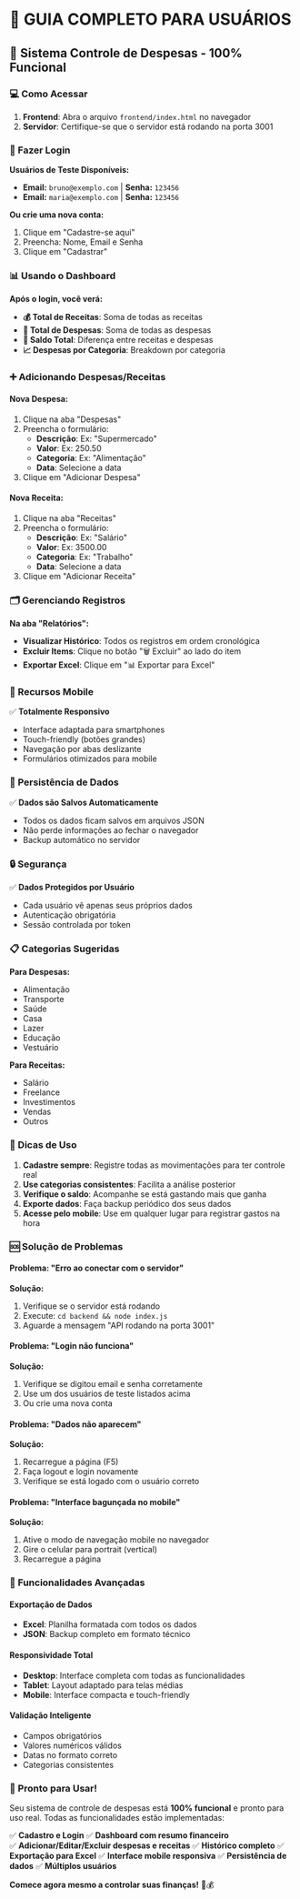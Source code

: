 # 👥 GUIA COMPLETO PARA USUÁRIOS

## 🚀 **Sistema Controle de Despesas - 100% Funcional**

### **💻 Como Acessar**

1. **Frontend**: Abra o arquivo `frontend/index.html` no navegador
2. **Servidor**: Certifique-se que o servidor está rodando na porta 3001

### **🔐 Fazer Login**

**Usuários de Teste Disponíveis:**

- **Email:** `bruno@exemplo.com` | **Senha:** `123456`
- **Email:** `maria@exemplo.com` | **Senha:** `123456`

**Ou crie uma nova conta:**

1. Clique em "Cadastre-se aqui"
2. Preencha: Nome, Email e Senha
3. Clique em "Cadastrar"

### **📊 Usando o Dashboard**

**Após o login, você verá:**

- **💰 Total de Receitas**: Soma de todas as receitas
- **💸 Total de Despesas**: Soma de todas as despesas
- **💎 Saldo Total**: Diferença entre receitas e despesas
- **📈 Despesas por Categoria**: Breakdown por categoria

### **➕ Adicionando Despesas/Receitas**

#### **Nova Despesa:**

1. Clique na aba "Despesas"
2. Preencha o formulário:
   - **Descrição**: Ex: "Supermercado"
   - **Valor**: Ex: 250.50
   - **Categoria**: Ex: "Alimentação"
   - **Data**: Selecione a data
3. Clique em "Adicionar Despesa"

#### **Nova Receita:**

1. Clique na aba "Receitas"
2. Preencha o formulário:
   - **Descrição**: Ex: "Salário"
   - **Valor**: Ex: 3500.00
   - **Categoria**: Ex: "Trabalho"
   - **Data**: Selecione a data
3. Clique em "Adicionar Receita"

### **🗂️ Gerenciando Registros**

**Na aba "Relatórios":**

- **Visualizar Histórico**: Todos os registros em ordem cronológica
- **Excluir Items**: Clique no botão "🗑️ Excluir" ao lado do item
- **Exportar Excel**: Clique em "📊 Exportar para Excel"

### **📱 Recursos Mobile**

✅ **Totalmente Responsivo**

- Interface adaptada para smartphones
- Touch-friendly (botões grandes)
- Navegação por abas deslizante
- Formulários otimizados para mobile

### **💾 Persistência de Dados**

✅ **Dados são Salvos Automaticamente**

- Todos os dados ficam salvos em arquivos JSON
- Não perde informações ao fechar o navegador
- Backup automático no servidor

### **🔒 Segurança**

✅ **Dados Protegidos por Usuário**

- Cada usuário vê apenas seus próprios dados
- Autenticação obrigatória
- Sessão controlada por token

### **📋 Categorias Sugeridas**

**Para Despesas:**

- Alimentação
- Transporte
- Saúde
- Casa
- Lazer
- Educação
- Vestuário

**Para Receitas:**

- Salário
- Freelance
- Investimentos
- Vendas
- Outros

### **🎯 Dicas de Uso**

1. **Cadastre sempre**: Registre todas as movimentações para ter controle real
2. **Use categorias consistentes**: Facilita a análise posterior
3. **Verifique o saldo**: Acompanhe se está gastando mais que ganha
4. **Exporte dados**: Faça backup periódico dos seus dados
5. **Acesse pelo mobile**: Use em qualquer lugar para registrar gastos na hora

### **🆘 Solução de Problemas**

#### **Problema: "Erro ao conectar com o servidor"**

**Solução:**

1. Verifique se o servidor está rodando
2. Execute: `cd backend && node index.js`
3. Aguarde a mensagem "API rodando na porta 3001"

#### **Problema: "Login não funciona"**

**Solução:**

1. Verifique se digitou email e senha corretamente
2. Use um dos usuários de teste listados acima
3. Ou crie uma nova conta

#### **Problema: "Dados não aparecem"**

**Solução:**

1. Recarregue a página (F5)
2. Faça logout e login novamente
3. Verifique se está logado com o usuário correto

#### **Problema: "Interface bagunçada no mobile"**

**Solução:**

1. Ative o modo de navegação mobile no navegador
2. Gire o celular para portrait (vertical)
3. Recarregue a página

### **📧 Funcionalidades Avançadas**

#### **Exportação de Dados**

- **Excel**: Planilha formatada com todos os dados
- **JSON**: Backup completo em formato técnico

#### **Responsividade Total**

- **Desktop**: Interface completa com todas as funcionalidades
- **Tablet**: Layout adaptado para telas médias
- **Mobile**: Interface compacta e touch-friendly

#### **Validação Inteligente**

- Campos obrigatórios
- Valores numéricos válidos
- Datas no formato correto
- Categorias consistentes

### **🎉 Pronto para Usar!**

Seu sistema de controle de despesas está **100% funcional** e pronto para uso real. Todas as funcionalidades estão implementadas:

✅ **Cadastro e Login**
✅ **Dashboard com resumo financeiro**  
✅ **Adicionar/Editar/Excluir despesas e receitas**
✅ **Histórico completo**
✅ **Exportação para Excel**
✅ **Interface mobile responsiva**
✅ **Persistência de dados**
✅ **Múltiplos usuários**

**Comece agora mesmo a controlar suas finanças!** 💪💰

